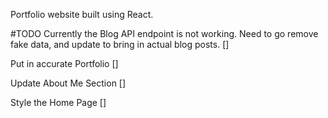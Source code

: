 Portfolio website built using React.

#TODO
Currently the Blog API endpoint is not working. Need to go remove fake data, and update to bring in actual blog posts. []

Put in accurate Portfolio []

Update About Me Section []

Style the Home Page []
